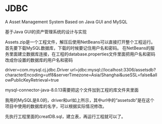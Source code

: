 # JDBC
A Asset Management System Based on Java GUI and MySQL

基于Java GUI的资产管理系统的设计与实现


Assets.zip是一个工程文件，解压后使用NetBeans可以直接打开整个工程运行。
首先要下载MySQL数据库，下载的时候要记住用户名和密码。
在NetBeans的服务里面建立数据库连接，在工程的database.properties文件里面把用户名和密码改成你设置的数据库的用户名和密码

driver=com.mysql.cj.jdbc.Driver
url=jdbc:mysql://localhost:3306/assetsdb?characterEncoding=utf8&serverTimezone=Asia/Shanghai&useSSL=false&allowPublicKeyRetrieval=true

mysql-connector-java-8.0.13需要把这个文件加到工程的库文件夹里面

我用的MySQL是8.0的，driver和url如上所示，其中url中的“assetsdb”是在这个项目中使用的数据库的名字，可以根据实际情况修改。

先执行工程里面的creatDB.sql，建立表，再运行工程就可以了。

